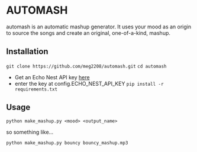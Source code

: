 <h1>AUTOMASH</h1>

automash is an automatic mashup generator. It uses your mood as an origin to source the songs and create an original, one-of-a-kind, mashup.

<h2>Installation</h2>

`git clone https://github.com/meg2208/automash.git`
`cd automash`
- Get an Echo Nest API key <a target="_blank" href="https://developer.echonest.com/account/register">here</a>
- enter the key at config.ECHO_NEST_API_KEY
`pip install -r requirements.txt`


<h2>Usage</h2>

`python make_mashup.py <mood> <output_name>`

so something like...

`python make_mashup.py bouncy bouncy_mashup.mp3`


